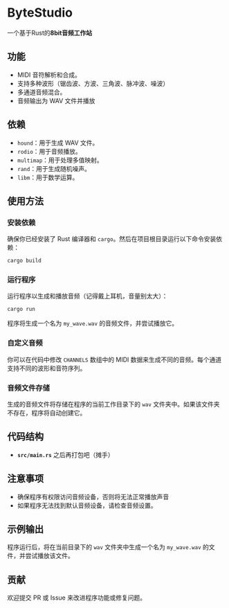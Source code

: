 # ByteStudio
一个基于Rust的**8bit音频工作站**

## 功能
- MIDI 音符解析和合成。
- 支持多种波形（锯齿波、方波、三角波、脉冲波、噪波）
- 多通道音频混合。
- 音频输出为 WAV 文件并播放

## 依赖
- `hound`：用于生成 WAV 文件。
- `rodio`：用于音频播放。
- `multimap`：用于处理多值映射。
- `rand`：用于生成随机噪声。
- `libm`：用于数学运算。

## 使用方法
### 安装依赖
确保你已经安装了 Rust 编译器和 `cargo`。然后在项目根目录运行以下命令安装依赖：
```bash
cargo build
```

### 运行程序
运行程序以生成和播放音频（记得戴上耳机，音量别太大）：
```bash
cargo run
```

程序将生成一个名为 `my_wave.wav` 的音频文件，并尝试播放它。

### 自定义音频
你可以在代码中修改 `CHANNELS` 数组中的 MIDI 数据来生成不同的音频。每个通道支持不同的波形和音符序列。

### 音频文件存储
生成的音频文件将存储在程序的当前工作目录下的 `wav` 文件夹中。如果该文件夹不存在，程序将自动创建它。

## 代码结构
- **`src/main.rs`** 之后再打包吧（摊手）

## 注意事项
- 确保程序有权限访问音频设备，否则将无法正常播放声音
- 如果程序无法找到默认音频设备，请检查音频设置。

## 示例输出
程序运行后，将在当前目录下的 `wav` 文件夹中生成一个名为 `my_wave.wav` 的文件，并尝试播放该文件。

## 贡献
欢迎提交 PR 或 Issue 来改进程序功能或修复问题。
